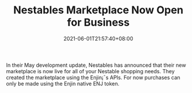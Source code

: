 ﻿---
title: "Nestables Marketplace Now Open for Business"
date: 2021-06-01T21:57:40+08:00
lastmod: 2021-06-01T16:45:40+08:00
draft: false
authors: ["Halbert"]
description: "In their May development update, Nestables has announced that their new marketplace is now live for all of your Nestable shopping needs. They created the marketplace using the Enjin¡¯s APIs. For now purchases can only be made using the Enjin native ENJ token."
featuredImage: "nestables-marketplace-now-open-for-business.png"
tags: ["Virtual World","Play to Earn"]
categories: ["news"]
news: ["Virtual World"]
weight: 
lightgallery: true
pinned: false
recommend: false
recommend1: false
---

In their May development update, Nestables has announced that their new marketplace is now live for all of your Nestable shopping needs. They created the marketplace using the Enjin¡¯s APIs. For now purchases can only be made using the Enjin native ENJ token.

<!--more-->

